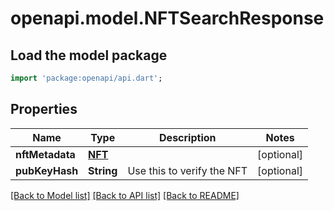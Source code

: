 # openapi.model.NFTSearchResponse

## Load the model package
```dart
import 'package:openapi/api.dart';
```

## Properties
Name | Type | Description | Notes
------------ | ------------- | ------------- | -------------
**nftMetadata** | [**NFT**](NFT.md) |  | [optional] 
**pubKeyHash** | **String** | Use this to verify the NFT | [optional] 

[[Back to Model list]](../README.md#documentation-for-models) [[Back to API list]](../README.md#documentation-for-api-endpoints) [[Back to README]](../README.md)


